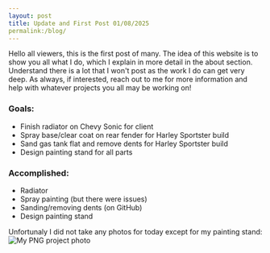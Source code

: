 ```yaml
---
layout: post
title: Update and First Post 01/08/2025
permalink:/blog/
---
```



Hello all viewers, this is the first post of many. The idea of this website is to show you all what I do, which I explain in more detail in the about section. Understand there is a lot that I won't post as the work I do can get very deep. As always, if interested, reach out to me for more information and help with whatever projects you all may be working on!

### Goals:
- Finish radiator on Chevy Sonic for client
- Spray base/clear coat on rear fender for Harley Sportster build
- Sand gas tank flat and remove dents for Harley Sportster build
- Design painting stand for all parts

### Accomplished:
- Radiator
- Spray painting (but there were issues)
- Sanding/removing dents (on GitHub)
- Design painting stand

Unfortunaly I did not take any photos for today except for my painting stand:
![My PNG project photo](images/072025Tank.png)
